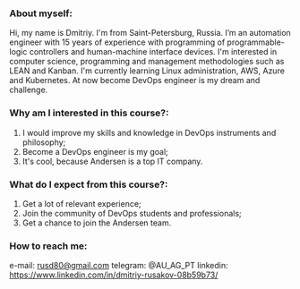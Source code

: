 ### About myself:

Hi, my name is Dmitriy. I'm from Saint-Petersburg, Russia. I’m an automation engineer with 15 years 
of experience with programming of programmable-logic controllers 
and human-machine interface devices. I'm interested in computer science,
programming and management methodologies such as LEAN and Kanban.
I'm currently learning Linux administration, AWS, Azure and Kubernetes.
At now become DevOps engineer is my dream and challenge. 

### Why am I interested in this course?:

1. I would improve my skills and knowledge in DevOps instruments and philosophy; 
2. Become a DevOps engineer is my goal;
3. It's cool, because Andersen is a top IT company.                                                              

### What do I expect from this course?:

1. Get a lot of relevant experience;
2. Join the community of DevOps students and professionals;
3. Get a chance to join the Andersen team.

### How to reach me:

e-mail: rusd80@gmail.com
telegram: @AU_AG_PT
linkedin: https://www.linkedin.com/in/dmitriy-rusakov-08b59b73/
